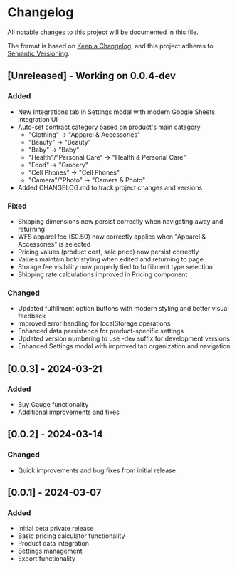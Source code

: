 # Changelog

All notable changes to this project will be documented in this file.

The format is based on [Keep a Changelog](https://keepachangelog.com/en/1.0.0/),
and this project adheres to [Semantic Versioning](https://semver.org/spec/v2.0.0.html).

## [Unreleased] - Working on 0.0.4-dev

### Added
- New Integrations tab in Settings modal with modern Google Sheets integration UI
- Auto-set contract category based on product's main category
  - "Clothing" → "Apparel & Accessories"
  - "Beauty" → "Beauty"
  - "Baby" → "Baby"
  - "Health"/"Personal Care" → "Health & Personal Care"
  - "Food" → "Grocery"
  - "Cell Phones" → "Cell Phones"
  - "Camera"/"Photo" → "Camera & Photo"
- Added CHANGELOG.md to track project changes and versions

### Fixed
- Shipping dimensions now persist correctly when navigating away and returning
- WFS apparel fee ($0.50) now correctly applies when "Apparel & Accessories" is selected
- Pricing values (product cost, sale price) now persist correctly
- Values maintain bold styling when edited and returning to page
- Storage fee visibility now properly tied to fulfillment type selection
- Shipping rate calculations improved in Pricing component

### Changed
- Updated fulfillment option buttons with modern styling and better visual feedback
- Improved error handling for localStorage operations
- Enhanced data persistence for product-specific settings
- Updated version numbering to use -dev suffix for development versions
- Enhanced Settings modal with improved tab organization and navigation

## [0.0.3] - 2024-03-21
### Added
- Buy Gauge functionality
- Additional improvements and fixes

## [0.0.2] - 2024-03-14
### Changed
- Quick improvements and bug fixes from initial release

## [0.0.1] - 2024-03-07
### Added
- Initial beta private release
- Basic pricing calculator functionality
- Product data integration
- Settings management
- Export functionality 